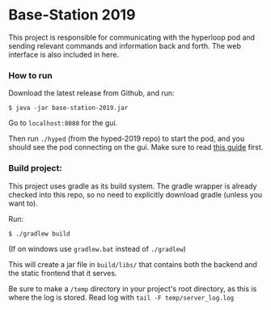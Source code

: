 # Base-Station 2019

This project is responsible for communicating with the hyperloop pod and sending relevant commands and information back and forth. The web interface is also included in here.

### How to run
Download the latest release from Github, and run:
```
$ java -jar base-station-2019.jar
```

Go to `localhost:8080` for the gui.

Then run `./hyped` (from the hyped-2019 repo) to start the pod, and you should see the pod connecting on the gui. Make sure to read [this guide](https://github.com/Hyp-ed/hyped-2019/blob/develop/docs/guides/telemetry_guides.md) first.

### Build project:
This project uses gradle as its build system. The gradle wrapper is already checked into this repo, so no need to explicitly download gradle (unless you want to).

Run:
```
$ ./gradlew build
```

(If on windows use `gradlew.bat` instead of `./gradlew`)

This will create a jar file in `build/libs/` that contains both the backend and the static frontend that it serves.

Be sure to make a `/temp` directory in your project's root directory, as this is where the log is stored. Read log with `tail -F temp/server_log.log`
